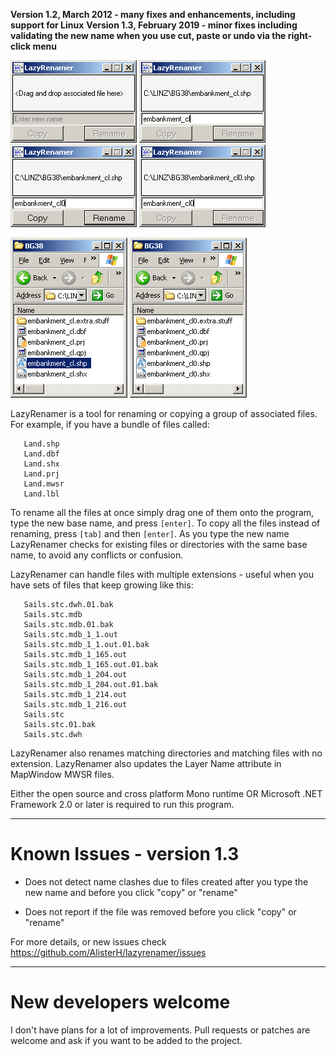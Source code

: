 **Version 1.2, March 2012 - many fixes and enhancements, including support for Linux**
**Version 1.3, February 2019 - minor fixes including validating the new name when you use cut, paste or undo via the right-click menu**

![](SupportFiles/LazyRenamer_screenshot_0.PNG) ![](SupportFiles/LazyRenamer_screenshot_2.PNG) ![](SupportFiles/LazyRenamer_screenshot_1.PNG) ![](SupportFiles/LazyRenamer_screenshot_3.PNG)

![](SupportFiles/files_screenshot_0.PNG) ![](SupportFiles/files_screenshot_1.PNG)

LazyRenamer is a tool for renaming or copying a group of associated files.
For example, if you have a bundle of files called:
```
   Land.shp
   Land.dbf
   Land.shx
   Land.prj
   Land.mwsr
   Land.lbl
```
To rename all the files at once simply drag one of them onto the program, type the new base name, and press `[enter]`.
To copy all the files instead of renaming, press `[tab]` and then `[enter]`.
As you type the new name LazyRenamer checks for existing files or directories with the same base name, to avoid any conflicts or confusion.

LazyRenamer can handle files with multiple extensions - useful when you have sets of files that keep growing like this:
```
   Sails.stc.dwh.01.bak
   Sails.stc.mdb
   Sails.stc.mdb.01.bak
   Sails.stc.mdb_1_1.out
   Sails.stc.mdb_1_1.out.01.bak
   Sails.stc.mdb_1_165.out
   Sails.stc.mdb_1_165.out.01.bak
   Sails.stc.mdb_1_204.out
   Sails.stc.mdb_1_204.out.01.bak
   Sails.stc.mdb_1_214.out
   Sails.stc.mdb_1_216.out
   Sails.stc
   Sails.stc.01.bak
   Sails.stc.dwh
```

LazyRenamer also renames matching directories and matching files with no extension.
LazyRenamer also updates the Layer Name attribute in MapWindow MWSR files.

Either the open source and cross platform Mono runtime OR Microsoft .NET Framework 2.0 or later is required to run this program.

---

# Known Issues - version 1.3 #
- Does not detect name clashes due to files created after you type the new name and before you click "copy" or "rename"

- Does not report if the file was removed before you click "copy" or "rename"

For more details, or new issues check
https://github.com/AlisterH/lazyrenamer/issues

---

# New developers welcome #
I don't have plans for a lot of improvements.  Pull requests or patches are welcome and ask if you want to be added to the project.